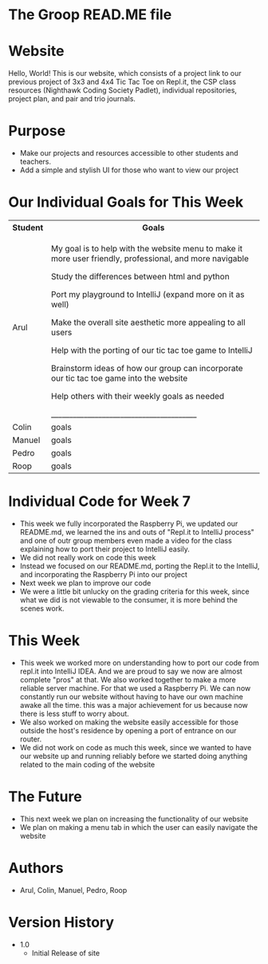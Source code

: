 # The Groop READ.ME file

# Website
Hello, World! This is our website, which consists of a project link to our previous project of 3x3 and 4x4 Tic Tac Toe on Repl.it, the CSP class resources (Nighthawk Coding Society Padlet), individual repositories, project plan, and pair and trio journals.  

# Purpose
* Make our projects and resources accessible to other students and teachers.
* Add a simple and stylish UI for those who want to view our project

# Our Individual Goals for This Week
<table style="width:100%">
  <tr>
    <th>Student</th>
    <th>Goals</th>
  </tr>
  <tr>
    <td>Arul</td>
    <td><p>My goal is to help with the website menu to make it more user friendly, professional, and more navigable</p> 
        <p>Study the differences between html and python</p>
        <p>Port my playground to IntelliJ (expand more on it as well)</p>
        <p>Make the overall site aesthetic more appealing to all users</p>
        <p>Help with the porting of our tic tac toe game to IntelliJ</p>
        <p>Brainstorm ideas of how our group can incorporate our tic tac toe game into the website</p>
        <p>Help others with their weekly goals as needed</p>
        ________________________________________
  </tr>
  <tr>
    <td>Colin</td>
    <td>goals</td>
  </tr>
  <tr>
      <td>Manuel</td>
      <td>goals</td>
  </tr>
  <tr>
      <td>Pedro</td>
      <td>goals</td>
      </tr>
  <tr>
      <td>Roop</td>
      <td>goals</td>
      </tr>
</table>

# Individual Code for Week 7
* This week we fully incorporated the Raspberry Pi, we updated our README.md, we learned the ins and outs of "Repl.it to IntelliJ process" and one of outr group members even made a video for the class explaining how to port their project to IntelliJ easily.
* We did not really work on code this week
* Instead we focused on our README.md, porting the Repl.it to the IntelliJ, and incorporating the Raspberry Pi into our project
* Next week we plan to improve our code
* We were a little bit unlucky on the grading criteria for this week, since what we did is not viewable to the consumer, it is more behind the scenes work.

# This Week
* This week we worked more on understanding how to port our code from repl.it into IntelliJ IDEA. And we are proud to say we now are almost complete "pros" at that. We also worked together to make a more reliable server machine. For that we used a Raspberry Pi. We can now constantly run our website without having to have our own machine awake all the time. this was a major achievement for us because now there is less stuff to worry about.
* We also worked on making the website easily accessible for those outside the host's residence by opening a port of entrance on our router.
* We did not work on code as much this week, since we wanted to have our website up and  running reliably before we started doing anything related to the main coding of the website

# The Future
* This next week we plan on increasing the functionality of our website
* We plan on making a menu tab in which the user can easily navigate the website

# Authors
* Arul, Colin, Manuel, Pedro, Roop

# Version History
* 1.0
    * Initial Release of site
    
